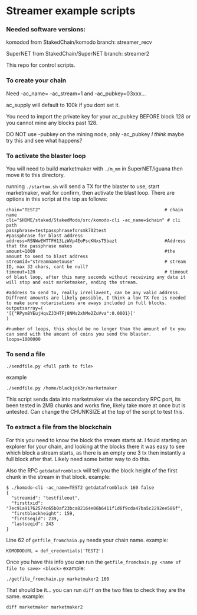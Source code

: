 # Streamer example scripts

### Needed software versions:
komodod from StakedChain/komodo branch: streamer_recv

SuperNET from StakedChain/SuperNET branch: streamer2

This repo for control scripts.

### To create your chain
Need -ac_name=<name> -ac_stream=1 and -ac_pubkey=03xxx...

ac_supply will default to 100k if you dont set it.

You need to import the private key for your ac_pubkey BEFORE block 128 or you cannot mine any blocks past 128.

DO NOT use -pubkey on the mining node, only -ac_pubkey *I think* maybe try this and see what happens?

### To activate the blaster loop
You will need to build marketmaker with `./m_mm` in SuperNET/iguana then move it to this directory.

running `./startmm.sh` will send a TX for the blaster to use, start marketmaker, wait for confirm, then activate the blast loop. There are options in this script at the top as follows:
```shell
chain="TEST2"                                               # chain name
cli="$HOME/staked/StakedModo/src/komodo-cli -ac_name=$chain" # cli path
passphrase=testpassphraseforsmk702test                      #passphrase for blast address
address=RSNWwEWTTFH13LzWVp4EoPscKNxsT5bazt                  #Address that the passphrase makes
amount=1000                                                 #the amount to send to blast address
streamid="streamnametouse"                                  # stream ID, max 32 chars, cant be null?
timeout=120                                                 # timeout of blast loop, after this many seconds without receiving any data it will stop and exit marketmaker, ending the stream.

#address to send to, really irrellavent, can be any valid address. Diffrent amounts are likely possible, I think a low TX fee is needed to make sure notarisations are aways included in full blocks.
outputsarray=(
'[{"RPym8YEujHqvZJ3HTFj8NMs2xhMe2ZuVva":0.0001}]'
)

#number of loops, this should be no longer than the amount of tx you can send with the amount of coins you send the blaster.
loops=1000000
```


### To send a file
`./sendfile.py <full path to file>`

example

`./sendfile.py /home/blackjok3r/marketmaker`

This script sends data into marketmaker via the secondary RPC port, its been tested in 2MB chunks and works fine, likely take more at once but is untested. Can change the CHUNKSIZE at the top of the script to test this.

### To extract a file from the blockchain
For this you need to know the block the stream starts at. I fould starting an explorer for your chain, and looking at the blocks there it was easy to see which block a stream starts, as there is an empty one 3 tx then instantly a full block after that. Likely need some better way to do this.

Also the RPC `getdatafromblock` will tell you the block height of the first chunk in the stream in that block. example:

```shell
$ ./komodo-cli -ac_name=TEST2 getdatafromblock 160 false
{
  "streamid": "testfileout",
  "firsttxid": "7ec91a91762574c65b0af23bca82164e06b6411f1d6f9cda47ba5c2292ee586f",
  "firstblockheight": 159,
  "firstseqid": 239,
  "lastseqid": 243
}
```
Line 62 of `getfile_fromchain.py` needs your chain name. example:

`KOMODODURL = def_credentials('TEST2')`

Once you have this info you can run the `getfile_fromchain.py <name of file to save> <block>` example:

`./getfile_fromchain.py marketmaker2 160`

That should be it... you can run `diff` on the two files to check they are the same. example:

`diff marketmaker marketmaker2`
